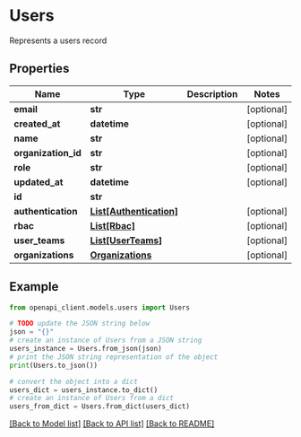 # Users

Represents a users record

## Properties

Name | Type | Description | Notes
------------ | ------------- | ------------- | -------------
**email** | **str** |  | [optional] 
**created_at** | **datetime** |  | [optional] 
**name** | **str** |  | [optional] 
**organization_id** | **str** |  | [optional] 
**role** | **str** |  | [optional] 
**updated_at** | **datetime** |  | [optional] 
**id** | **str** |  | 
**authentication** | [**List[Authentication]**](Authentication.md) |  | [optional] 
**rbac** | [**List[Rbac]**](Rbac.md) |  | [optional] 
**user_teams** | [**List[UserTeams]**](UserTeams.md) |  | [optional] 
**organizations** | [**Organizations**](Organizations.md) |  | [optional] 

## Example

```python
from openapi_client.models.users import Users

# TODO update the JSON string below
json = "{}"
# create an instance of Users from a JSON string
users_instance = Users.from_json(json)
# print the JSON string representation of the object
print(Users.to_json())

# convert the object into a dict
users_dict = users_instance.to_dict()
# create an instance of Users from a dict
users_from_dict = Users.from_dict(users_dict)
```
[[Back to Model list]](../README.md#documentation-for-models) [[Back to API list]](../README.md#documentation-for-api-endpoints) [[Back to README]](../README.md)


